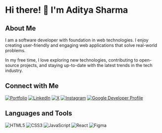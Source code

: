 # Hi there! 👋 I'm Aditya Sharma

## About Me
<p>
I am a software developer with foundation in web technologies. I enjoy creating user-friendly and engaging web applications that solve real-world problems.
</p>
<p>
In my free time, I love exploring new technologies, contributing to open-source projects, and staying up-to-date with the latest trends in the tech industry.
</p>

## Connect with Me
[![Portfolio](https://img.shields.io/badge/Portfolio-adisbio-brightgreen?style=flat-square&logo=vercel&logoColor=white)](https://adisbio.vercel.app)
[![LinkedIn](https://img.shields.io/badge/LinkedIn-aditya--sharma-blue?style=flat-square&logo=linkedin)](https://linkedin.com/in/aditya-sharma-334528296)
[![X](https://img.shields.io/badge/X-adityas47782205-blue?style=flat-square&logo=twitter)](https://x.com/adityas47782205)
[![Instagram](https://img.shields.io/badge/Instagram-adi__sharma__2003-blue?style=flat-square&logo=instagram)](https://instagram.com/adi_sharma_2003)
[![Google Developer Profile](https://img.shields.io/badge/Google%20Developer%20Profile-Adisha-yellow?style=flat-square&logo=google&logoColor=white)](https://g.dev/Adisha)

## Languages and Tools
![HTML5](https://img.shields.io/badge/-HTML5-E34F26?style=flat-square&logo=html5&logoColor=ffffff)
![CSS3](https://img.shields.io/badge/-CSS3-1572B6?style=flat-square&logo=css3&logoColor=ffffff)
![JavaScript](https://img.shields.io/badge/-JavaScript-F7DF1E?style=flat-square&logo=javascript&logoColor=black)
![React](https://img.shields.io/badge/-React-61DAFB?style=flat-square&logo=react&logoColor=ffffff)
![Figma](https://img.shields.io/badge/-Figma-F24E1E?style=flat-square&logo=figma&logoColor=white)

